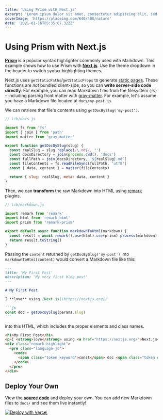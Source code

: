```yaml
---
title: 'Using Prism with Next.js'
excerpt: 'Lorem ipsum dolor sit amet, consectetur adipiscing elit, sed do eiusmod tempor incididunt ut labore et dolore magna aliqua. Praesent elementum facilisis leo vel fringilla est ullamcorper eget. At imperdiet dui accumsan sit amet nulla facilities morbi tempus.'
coverImage: 'https://placeimg.com/640/480/nature'
date: '2021-01-16T05:35:07.322Z'
---
```


# Using Prism with Next.js

[**Prism**](https://prismjs.com/) is a popular syntax highlighter commonly used with Markdown.
This example shows how to use Prism with [**Next.js**](https://nextjs.org/). Use the theme dropdown
in the header to switch syntax highlighting themes.

Next.js uses `getStaticPaths`/`getStaticProps` to generate [static pages](https://nextjs.org/docs/basic-features/data-fetching). These functions are _not_ bundled client-side, so you can **write server-side code directly**. For example, you can read Markdown files from the filesystem (`fs`) – including parsing front matter with [gray-matter](https://github.com/jonschlinkert/gray-matter). For example, let's assume you have a Markdown file located at `docs/my-post.js`.

We can retrieve that file's contents using `getDocBySlug('my-post')`.

```js
// lib/docs.js

import fs from 'fs'
import { join } from 'path'
import matter from 'gray-matter'

export function getDocBySlug(slug) {
  const realSlug = slug.replace(/\.md$/, '')
  const docsDirectory = join(process.cwd(), 'docs')
  const fullPath = join(docsDirectory, `${realSlug}.md`)
  const fileContents = fs.readFileSync(fullPath, 'utf8')
  const { data, content } = matter(fileContents)

  return { slug: realSlug, meta: data, content }
}
```

Then, we can **transform** the raw Markdown into HTML using [remark](https://github.com/remarkjs/remark) plugins.

```js
// lib/markdown.js

import remark from 'remark'
import html from 'remark-html'
import prism from 'remark-prism'

export default async function markdownToHtml(markdown) {
  const result = await remark().use(html).use(prism).process(markdown)
  return result.toString()
}
```

Passing the `content` returned by `getDocBySlug('my-post')` into `markdownToHtml(content)`
would convert a Markdown file like this:

````markdown
---
title: 'My First Post'
description: 'My very first blog post'
---

# My First Post

I **love** using [Next.js](https://nextjs.org/)

```js
const doc = getDocBySlug(params.slug)
```
````

into this HTML, which includes the proper elements and class names.

```html
<h1>My First Post</h1>
<p>I <strong>love</strong> using <a href="https://nextjs.org/">Next.js</a></p>
<div class="remark-highlight">
  <pre class="language-js">
    <code>
      <span class="token keyword">const</span> doc <span class="token operator">=</span> <span class="token function">getDocBySlug</span><span class="token punctuation">(</span>params<span class="token punctuation">.</span><span class="token property-access">slug</span><span class="token punctuation">)</span><span class="token punctuation">;</span>
    </code>
  </pre>
</div>
```

## Deploy Your Own

View the [**source code**](https://github.com/leerob/nextjs-prism-markdown) and deploy your own. You can add new Markdown files to `docs/` and see them live instantly!

[![Deploy with Vercel](https://vercel.com/button)](https://vercel.com/import/git?c=1&s=https://github.com/leerob/nextjs-prism-markdown)
